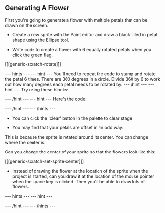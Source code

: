 ## Generating A Flower

First you're going to generate a flower with multiple petals that can be drawn on the screen. 

+ Create a new sprite with the Paint editor and draw a black filled in petal shape using the Ellipse tool. 

+ Write code to create a flower with 6 equally rotated petals when you click the green flag. 

[[[generic-scratch-rotate]]]

--- hints ---
--- hint ---
You'll need to repeat the code to stamp and rotate the petal 6 times. 
There are 360 degrees in a circle. Divide 360 by 6 to work out how many degrees each petal needs to be rotated by. 
--- /hint ---
--- hint ---
Try using these blocks:

--- /hint ---
--- hint ---
Here's the code:

--- /hint ---
--- /hints ---

+ You can click the 'clear' button in the palette to clear stage

+ You may find that your petals are offset in an odd way:

This is because the sprite is rotated around its center. You can change where the center is. 

Can you change the center of your sprite so that the flowers look like this:


[[[generic-scratch-set-sprite-center]]]

+ Instead of drawing the flower at the location of the sprite when the project is started, can you draw it at the location of the mouse pointer when the space key is clicked. Then you'll be able to draw lots of flowers. 

--- hints ---
--- hint ---

--- /hint ---
--- /hints ---








